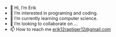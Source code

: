 - 👋 Hi, I’m Erik
- 👀 I’m interested in programing and coding.
- 🌱 I’m currently learning computer science.
- 💞️ I’m looking to collaborate on ...
- 📫 How to reach me erik12raptiger12@gmail.com

<!---
erik12raptiger12/erik12raptiger12 is a ✨ special ✨ repository because its `README.md` (this file) appears on your GitHub profile.
You can click the Preview link to take a look at your changes.
--->
